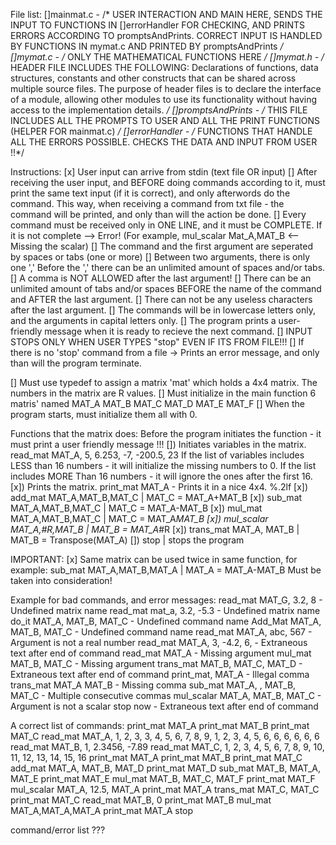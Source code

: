 File list:
    []mainmat.c - /* USER INTERACTION AND MAIN HERE, SENDS THE INPUT TO FUNCTIONS IN []errorHandler FOR CHECKING, AND PRINTS ERRORS ACCORDING TO promptsAndPrints. CORRECT INPUT IS HANDLED BY FUNCTIONS IN mymat.c 
                   AND PRINTED BY promptsAndPrints */
    []mymat.c - /* ONLY THE MATHEMATICAL FUNCTIONS HERE */
    []mymat.h - /* HEADER FILE INCLUDES THE FOLLOWING: 
                 Declarations of functions, data structures, constants and other constructs that can be shared across multiple source files. 
                 The purpose of header files is to declare the interface of a module, allowing other modules to use its functionality without having access to the implementation details. */
    []promptsAndPrints - /* THIS FILE INCLUDES ALL THE PROMPTS TO USER AND ALL THE PRINT FUNCTIONS (HELPER FOR mainmat.c) */
    []errorHandler - /* FUNCTIONS THAT HANDLE ALL THE ERRORS POSSIBLE. CHECKS THE DATA AND INPUT FROM USER !!*/


Instructions:
[x] User input can arrive from stdin (text file OR input)
[] After receiving the user input, and BEFORE doing commands according to it,
    must print the same text input (if it is correct), and only afterwords do the command.
    This way, when receiving a command from txt file - the command will be printed, and only than will the action be done.
[] Every command must be received only in ONE LINE, and it must be COMPLETE. If it is not complete --> Error! (For example, mul_scalar Mat_A,MAT_B <-- Missing the scalar)
[] The command and the first argument are seperated by spaces or tabs (one or more)
[] Between two arguments, there is only one ',' Before the ',' there can be an unlimited amount of spaces and/or tabs.
[] A comma is NOT ALLOWED after the last argument!
[] There can be an unlimited amount of tabs and/or spaces BEFORE the name of the command and AFTER the last argument.
[] There can not be any useless characters after the last argument.
[] The commands will be in lowercase letters only, and the arguments in capital letters only.
[] The program prints a user-friendly message when it is ready to recieve the next command.
[] INPUT STOPS ONLY WHEN USER TYPES "stop" EVEN IF ITS FROM FILE!!!
[] If there is no 'stop' command from a file -> Prints an error message, and only than will the program terminate.




[] Must use typedef to assign a matrix 'mat' which holds a 4x4 matrix. The numbers in the matrix are R values.
[] Must initialize in the main function 6 matris' named MAT_A MAT_B MAT_C MAT_D MAT_E MAT_F
[] When the program starts, must initialize them all with 0.




Functions that the matrix does:
Before the program initiates the function - it must print a user friendly message !!!
[]) Initiates variables in the matrix. read_mat MAT_A, 5, 6.253, -7, -200.5, 23
    If the list of variables includes LESS than 16 numbers - it will initialize the missing numbers to 0.
    If the list includes MORE Than 16 numbers - it will ignore the ones after the first 16.
[x]) Prints the matrix. print_mat MAT_A - Prints it in a nice 4x4. %.2lf
[x]) add_mat MAT_A,MAT_B,MAT_C    |   MAT_C = MAT_A+MAT_B
[x]) sub_mat MAT_A,MAT_B,MAT_C    |   MAT_C = MAT_A-MAT_B
[x]) mul_mat MAT_A,MAT_B,MAT_C    |   MAT_C = MAT_A*MAT_B
[x]) mul_scalar MAT_A,#R,MAT_B    |   MAT_B = MAT_A*#R
[x]) trans_mat MAT_A, MAT_B       |   MAT_B = Transpose(MAT_A)
[]) stop                         |   stops the program


IMPORTANT:
    [x] Same matrix can be used twice in same function, for example: sub_mat MAT_A,MAT_B,MAT_A  | MAT_A = MAT_A-MAT_B
        Must be taken into consideration!


Example for bad commands, and error messages:
    read_mat MAT_G, 3.2, 8 - Undefined matrix name
    read_mat mat_a, 3.2, -5.3 - Undefined matrix name
    do_it MAT_A, MAT_B, MAT_C - Undefined command name
    Add_Mat MAT_A, MAT_B, MAT_C - Undefined command name
    read_mat MAT_A, abc, 567 - Argument is not a real number
    read_mat MAT_A, 3, -4.2, 6, - Extraneous text after end of command
    read_mat MAT_A - Missing argument
    mul_mat MAT_B, MAT_C - Missing argument
    trans_mat MAT_B, MAT_C, MAT_D - Extraneous text after end of command
    print_mat, MAT_A - Illegal comma
    trans_mat MAT_A MAT_B - Missing comma
    sub_mat MAT_A, , MAT_B, MAT_C - Multiple consecutive commas
    mul_scalar MAT_A, MAT_B, MAT_C - Argument is not a scalar
    stop now - Extraneous text after end of command


A correct list of commands:
print_mat MAT_A
print_mat MAT_B
print_mat MAT_C
read_mat MAT_A, 1, 2, 3, 3, 4, 5, 6, 7, 8, 9, 1, 2, 3, 4, 5, 6, 6, 6, 6, 6, 6
read_mat MAT_B, 1, 2.3456, -7.89
read_mat MAT_C, 1, 2, 3, 4, 5, 6, 7, 8, 9, 10, 11, 12, 13, 14, 15, 16
print_mat MAT_A
print_mat MAT_B
print_mat MAT_C
add_mat MAT_A, MAT_B, MAT_D
print_mat MAT_D
sub_mat MAT_B, MAT_A, MAT_E
print_mat MAT_E
mul_mat MAT_B, MAT_C, MAT_F
print_mat MAT_F
mul_scalar MAT_A, 12.5, MAT_A
print_mat MAT_A
trans_mat MAT_C, MAT_C
print_mat MAT_C
read_mat MAT_B, 0
print_mat MAT_B
mul_mat MAT_A,MAT_A,MAT_A
print_mat MAT_A
stop



command/error list ???